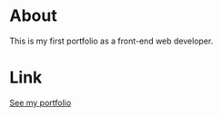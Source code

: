 # About
This is my first portfolio as a front-end web developer.
# Link
[See my portfolio](https://meg-1126.github.io/portfolio/)
